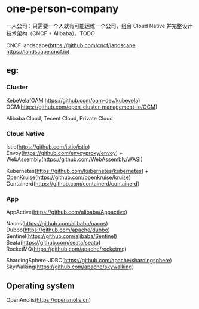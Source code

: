# one-person-company
一人公司：只需要一个人就有可能运维一个公司，组合 Cloud Native 并完整设计技术架构（CNCF + Alibaba）。TODO

CNCF landscape(https://github.com/cncf/landscape https://landscape.cncf.io)

## eg: 

### Cluster
KebeVela(OAM https://github.com/oam-dev/kubevela)
OCM(https://github.com/open-cluster-management-io/OCM)

Alibaba Cloud, Tecent Cloud, Private Cloud

### Cloud Native

Istio(https://github.com/istio/istio)
Envoy(https://github.com/envoyproxy/envoy) + WebAssembly(https://github.com/WebAssembly/WASI)

Kubernetes(https://github.com/kubernetes/kubernetes) + OpenKruise(https://github.com/openkruise/kruise)
Containerd(https://github.com/containerd/containerd)

### App
AppActive(https://github.com/alibaba/Appactive)

Nacos(https://github.com/alibaba/nacos)
Dubbo(https://github.com/apache/dubbo)
Sentinel(https://github.com/alibaba/Sentinel)
Seata(https://github.com/seata/seata)
RocketMQ(https://github.com/apache/rocketmq)

ShardingSphere-JDBC(https://github.com/apache/shardingsphere)
SkyWalking(https://github.com/apache/skywalking)

## Operating system
OpenAnolis(https://openanolis.cn)
